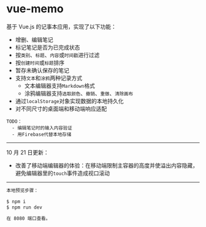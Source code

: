 # vue-memo

基于 Vue.js 的记事本应用，实现了以下功能：

- 增删、编辑笔记
- 标记笔记是否为已完成状态
- 按`类别`、`标题`、`内容`或`时间戳`进行过滤
- 按`创建时间`或`标题`排序
- 暂存未确认保存的笔记
- 支持`文本`和`涂鸦`两种记录方式
  - 文本编辑器支持`Markdown`格式
  - 涂鸦编辑器支持`选取颜色`、`撤销`、`重做`、`清除画布`
- 通过`localStorage`对象实现数据的本地持久化
- 对不同尺寸的桌面端和移动端响应适配

```
TODO：
  - 编辑笔记时的输入内容验证
  - 用Firebase代替本地存储
```

---

10 月 21 日更新：

- 改善了移动端编辑器的体验：在移动端限制主容器的高度并使溢出内容隐藏，避免编辑器里的`touch`事件造成视口滚动

---

```bash
本地预览步骤：

$ npm i
$ npm run dev

在 8080 端口查看。
```
